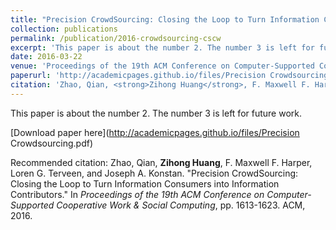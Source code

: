 ```yaml
---
title: "Precision CrowdSourcing: Closing the Loop to Turn Information Consumers into Information Contributors"
collection: publications
permalink: /publication/2016-crowdsourcing-cscw
excerpt: 'This paper is about the number 2. The number 3 is left for future work.'
date: 2016-03-22
venue: 'Proceedings of the 19th ACM Conference on Computer-Supported Cooperative Work & Social Computing (CSCW)'
paperurl: 'http://academicpages.github.io/files/Precision Crowdsourcing.pdf'
citation: 'Zhao, Qian, <strong>Zihong Huang</strong>, F. Maxwell F. Harper, Loren G. Terveen, and Joseph A. Konstan. "Precision CrowdSourcing: Closing the Loop to Turn Information Consumers into Information Contributors." In <i>Proceedings of the 19th ACM Conference on Computer-Supported Cooperative Work & Social Computing</i>, pp. 1613-1623. ACM, 2016.'
---
```

This paper is about the number 2. The number 3 is left for future work.

[Download paper here](http://academicpages.github.io/files/Precision Crowdsourcing.pdf)

Recommended citation: Zhao, Qian, <strong>Zihong Huang</strong>, F. Maxwell F. Harper, Loren G. Terveen, and Joseph A. Konstan. "Precision CrowdSourcing: Closing the Loop to Turn Information Consumers into Information Contributors." In <i>Proceedings of the 19th ACM Conference on Computer-Supported Cooperative Work & Social Computing</i>, pp. 1613-1623. ACM, 2016.